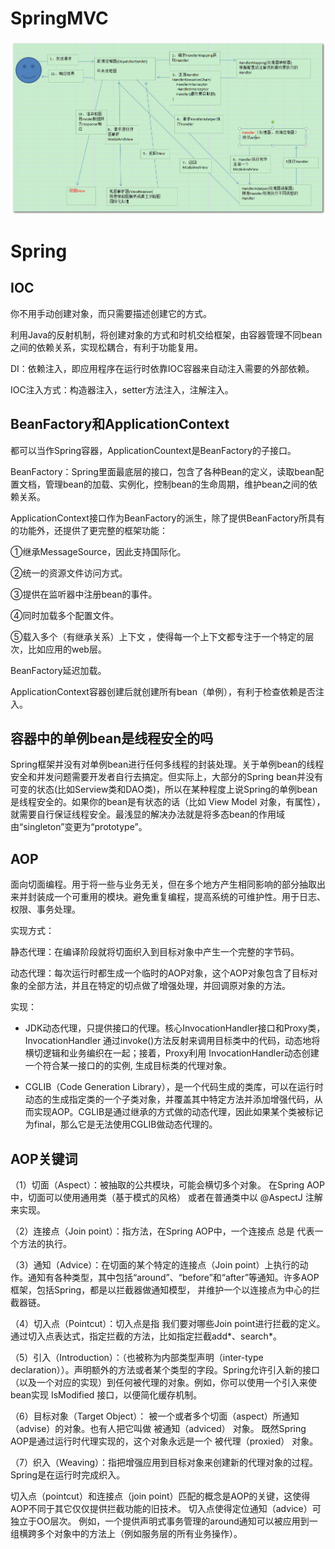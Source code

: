 # SpringMVC

![Springmvc](springmvc.jpg)

# Spring

## IOC

你不用手动创建对象，而只需要描述创建它的方式。

利用Java的反射机制，将创建对象的方式和时机交给框架，由容器管理不同bean之间的依赖关系，实现松耦合，有利于功能复用。

DI：依赖注入，即应用程序在运行时依靠IOC容器来自动注入需要的外部依赖。

IOC注入方式：构造器注入，setter方法注入，注解注入。

## **BeanFactory和ApplicationContext**

都可以当作Spring容器，ApplicationCountext是BeanFactory的子接口。

BeanFactory：Spring里面最底层的接口，包含了各种Bean的定义，读取bean配置文档，管理bean的加载、实例化，控制bean的生命周期，维护bean之间的依赖关系。

ApplicationContext接口作为BeanFactory的派生，除了提供BeanFactory所具有的功能外，还提供了更完整的框架功能：

①继承MessageSource，因此支持国际化。

②统一的资源文件访问方式。

③提供在监听器中注册bean的事件。

④同时加载多个配置文件。

⑤载入多个（有继承关系）上下文 ，使得每一个上下文都专注于一个特定的层次，比如应用的web层。

BeanFactory延迟加载。

ApplicationContext容器创建后就创建所有bean（单例），有利于检查依赖是否注入。

## 容器中的单例bean是线程安全的吗

Spring框架并没有对单例bean进行任何多线程的封装处理。关于单例bean的线程安全和并发问题需要开发者自行去搞定。但实际上，大部分的Spring bean并没有可变的状态(比如Serview类和DAO类)，所以在某种程度上说Spring的单例bean是线程安全的。如果你的bean是有状态的话（比如 View Model 对象，有属性），就需要自行保证线程安全。最浅显的解决办法就是将多态bean的作用域由“singleton”变更为“prototype”。

## AOP

面向切面编程。用于将一些与业务无关，但在多个地方产生相同影响的部分抽取出来并封装成一个可重用的模块。避免重复编程，提高系统的可维护性。用于日志、权限、事务处理。

实现方式：

静态代理：在编译阶段就将切面织入到目标对象中产生一个完整的字节码。

动态代理：每次运行时都生成一个临时的AOP对象，这个AOP对象包含了目标对象的全部方法，并且在特定的切点做了增强处理，并回调原对象的方法。

实现：

- JDK动态代理，只提供接口的代理。核心InvocationHandler接口和Proxy类，InvocationHandler 通过invoke()方法反射来调用目标类中的代码，动态地将横切逻辑和业务编织在一起；接着，Proxy利用 InvocationHandler动态创建一个符合某一接口的的实例,  生成目标类的代理对象。

- CGLIB（Code Generation Library），是一个代码生成的类库，可以在运行时动态的生成指定类的一个子类对象，并覆盖其中特定方法并添加增强代码，从而实现AOP。CGLIB是通过继承的方式做的动态代理，因此如果某个类被标记为final，那么它是无法使用CGLIB做动态代理的。

## AOP关键词

（1）切面（Aspect）：被抽取的公共模块，可能会横切多个对象。 在Spring AOP中，切面可以使用通用类（基于模式的风格） 或者在普通类中以 @AspectJ 注解来实现。

（2）连接点（Join point）：指方法，在Spring AOP中，一个连接点 总是 代表一个方法的执行。 

（3）通知（Advice）：在切面的某个特定的连接点（Join point）上执行的动作。通知有各种类型，其中包括“around”、“before”和“after”等通知。许多AOP框架，包括Spring，都是以拦截器做通知模型， 并维护一个以连接点为中心的拦截器链。

（4）切入点（Pointcut）：切入点是指 我们要对哪些Join point进行拦截的定义。通过切入点表达式，指定拦截的方法，比如指定拦截add*、search*。

（5）引入（Introduction）：（也被称为内部类型声明（inter-type declaration））。声明额外的方法或者某个类型的字段。Spring允许引入新的接口（以及一个对应的实现）到任何被代理的对象。例如，你可以使用一个引入来使bean实现 IsModified 接口，以便简化缓存机制。

（6）目标对象（Target Object）： 被一个或者多个切面（aspect）所通知（advise）的对象。也有人把它叫做 被通知（adviced） 对象。 既然Spring AOP是通过运行时代理实现的，这个对象永远是一个 被代理（proxied） 对象。

（7）织入（Weaving）：指把增强应用到目标对象来创建新的代理对象的过程。Spring是在运行时完成织入。

切入点（pointcut）和连接点（join point）匹配的概念是AOP的关键，这使得AOP不同于其它仅仅提供拦截功能的旧技术。 切入点使得定位通知（advice）可独立于OO层次。 例如，一个提供声明式事务管理的around通知可以被应用到一组横跨多个对象中的方法上（例如服务层的所有业务操作）。